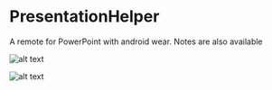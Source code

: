# PresentationHelper
A remote for PowerPoint with android wear. Notes are also available



![alt text](https://image.ibb.co/kUMGw6/Desktop_App.png)



![alt text](https://image.ibb.co/cfp5Om/WearApp.png)

